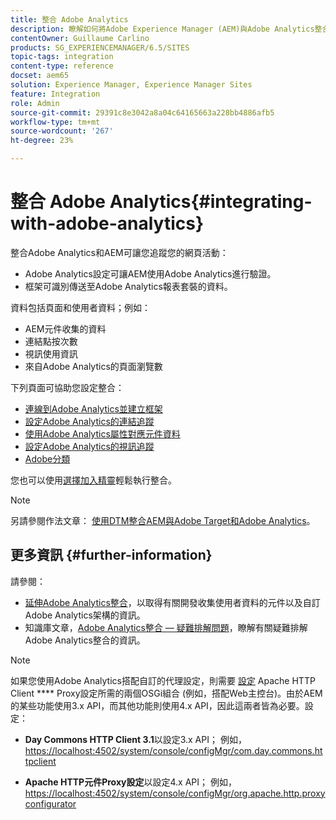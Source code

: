 ```yaml
---
title: 整合 Adobe Analytics
description: 瞭解如何將Adobe Experience Manager (AEM)與Adobe Analytics整合。
contentOwner: Guillaume Carlino
products: SG_EXPERIENCEMANAGER/6.5/SITES
topic-tags: integration
content-type: reference
docset: aem65
solution: Experience Manager, Experience Manager Sites
feature: Integration
role: Admin
source-git-commit: 29391c8e3042a8a04c64165663a228bb4886afb5
workflow-type: tm+mt
source-wordcount: '267'
ht-degree: 23%

---
```


# 整合 Adobe Analytics{#integrating-with-adobe-analytics}

整合Adobe Analytics和AEM可讓您追蹤您的網頁活動：

* Adobe Analytics設定可讓AEM使用Adobe Analytics進行驗證。
* 框架可識別傳送至Adobe Analytics報表套裝的資料。

資料包括頁面和使用者資料；例如：

* AEM元件收集的資料
* 連結點按次數
* 視訊使用資訊
* 來自Adobe Analytics的頁面瀏覽數

下列頁面可協助您設定整合：

* [連線到Adobe Analytics並建立框架](/help/sites-administering/adobeanalytics-connect.md)
* [設定Adobe Analytics的連結追蹤](/help/sites-administering/adobeanalytics-link.md)
* [使用Adobe Analytics屬性對應元件資料](/help/sites-administering/adobeanalytics-mapping.md)
* [設定Adobe Analytics的視訊追蹤](/help/sites-administering/adobeanalytics-video.md)
* [Adobe分類](/help/sites-administering/adobeanalytics-classifications.md)

您也可以使用[選擇加入精靈](/help/sites-administering/opt-in.md)輕鬆執行整合。

>[!NOTE]
>
>另請參閱作法文章： [使用DTM整合AEM與Adobe Target和Adobe Analytics](https://helpx.adobe.com/experience-manager/using/integrate-digital-marketing-solutions.html)。

## 更多資訊 {#further-information}

請參閱：

* [延伸Adobe Analytics整合](/help/sites-developing/extending-analytics.md)，以取得有關開發收集使用者資料的元件以及自訂Adobe Analytics架構的資訊。
* 知識庫文章，[Adobe Analytics整合 — 疑難排解問題](https://helpx.adobe.com/experience-manager/kb/sitecatalystintegrationtroubleshooting.html)，瞭解有關疑難排解Adobe Analytics整合的資訊。

>[!NOTE]
>
>如果您使用Adobe Analytics搭配自訂的代理設定，則需要 [設定](/help/sites-deploying/configuring-osgi.md) Apache HTTP Client **** Proxy設定所需的兩個OSGi組合 (例如，搭配Web主控台)。由於AEM的某些功能使用3.x API，而其他功能則使用4.x API，因此這兩者皆為必要。設定：
>
>* **Day Commons HTTP Client 3.1**以設定3.x API；
>  例如，[https://localhost:4502/system/console/configMgr/com.day.commons.httpclient](https://localhost:4502/system/console/configMgr/com.day.commons.httpclient)
>
>* **Apache HTTP元件Proxy設定**以設定4.x API；
>  例如，[https://localhost:4502/system/console/configMgr/org.apache.http.proxyconfigurator](https://localhost:4502/system/console/configMgr/org.apache.http.proxyconfigurator)
>
